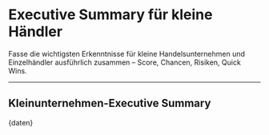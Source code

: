 # Executive Summary für kleine Händler

Fasse die wichtigsten Erkenntnisse für kleine Handelsunternehmen und Einzelhändler ausführlich zusammen – Score, Chancen, Risiken, Quick Wins.

---

## Kleinunternehmen-Executive Summary

{daten}
